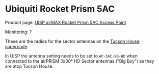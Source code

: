 # Ubiquiti Rocket Prism 5AC

Product page: [UISP airMAX Rocket Prism 5AC Access Point](https://store.ui.com/us/en/products/rocket-5ac-prism)

Monitoring: ?

These are the radios for the sector antennas on the [Tucson House supernode](../networking/supernodes/tucson-house.md).

In UISP the antenna setting needs to be set to `AP-5AC-90-HD` when connected to the airPRISM 3x30° HD Sector antennas ("Big Boy") as they are atop Tucson House.

